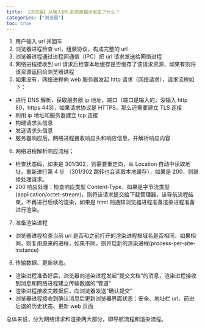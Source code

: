 ```yaml
---
title: 【浏览器】从输入URL到页面展示发生了什么？
categories: ["浏览器"]
toc: true
---
```


1. 用户输入 url 并回车
2. 浏览器进程检查 url，组装协议，构成完整的 url
3. 浏览器进程通过进程间通信（IPC）把 url 请求发送给网络进程
4. 网络进程接收到 url 请求后检查本地缓存是否缓存了该请求资源，如果有则将该资源返回给浏览器进程
5. 如果没有，网络进程向 web 服务器发起 http 请求（网络请求），请求流程如下：

- 进行 DNS 解析，获取服务器 ip 地址，端口（端口是输入的，没输入 http 80，https 443)，如果请求协议是 HTTPS，那么还需要建立 TLS 连接
- 利用 ip 地址和服务器建立 tcp 连接
- 构建请求头信息
- 发送请求头信息
- 服务器响应后，网络进程接收响应头和响应信息，并解析响应内容

6. 网络进程解析响应流程；

- 检查状态码，如果是 301/302，则需要重定向，从 Location 自动中读取地址，重新进行第 4 步 （301/302 跳转也会读取本地缓存），如果是 200，则继续处理请求。
- 200 响应处理：检查响应类型 Content-Type，如果是字节流类型(application/octet-stream)，则将该请求提交给下载管理器，该导航流程结束，不再进行后续的渲染，如果是 html 则通知浏览器进程准备渲染进程准备进行渲染。

7. 准备渲染进程

- 浏览器进程检查当前 url 是否和之前打开的渲染进程根域名是否相同，如果相同，则复用原来的进程，如果不同，则开启新的渲染进程(process-per-site-instance)

8. 传输数据、更新状态。

- 渲染进程准备好后，浏览器向渲染进程发起“提交文档”的消息，渲染进程接收到消息和网络进程建立传输数据的“管道”
- 渲染进程接收完数据后，向浏览器发送“确认提交”
- 浏览器进程接收到确认消息后更新浏览器界面状态：安全、地址栏 url、前进后退的历史状态、更新 web 页面

总体来说，分为网络请求和渲染两大部分，即导航流程和渲染流程。
